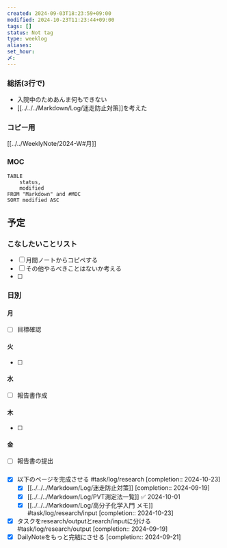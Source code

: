 ```yaml
---
created: 2024-09-03T18:23:59+09:00
modified: 2024-10-23T11:23:44+09:00
tags: []
status: Not tag
type: weeklog
aliases: 
set_hour: 
〆: 
---
```

### 総括(3行で)
- 入院中のためあんま何もできない
- [[../../../Markdown/Log/迷走防止対策]]を考えた

### コピー用
[[../../WeeklyNote/2024-W#月]]
### MOC
```dataview
TABLE
	status,
	modified
FROM "Markdown" and #MOC
SORT modified ASC
```


## 予定
### こなしたいことリスト
- [ ] 月間ノートからコピペする
- [ ] その他やるべきことはないか考える
- [ ] 
### 日別
#### 月
- [ ] 目標確認
#### 火
- [ ] 
#### 水
- [ ] 報告書作成
#### 木
- [ ] 
#### 金
- [ ] 報告書の提出

### 
- [x] 以下のページを完成させる #task/log/research  [completion:: 2024-10-23]
	- [x] [[../../../Markdown/Log/迷走防止対策]]  [completion:: 2024-09-19]
	- [x] [[../../../Markdown/Log/PVT測定法一覧]] ✅ 2024-10-01
	- [x] [[../../../Markdown/Log/高分子化学入門 メモ]] #task/log/research/input  [completion:: 2024-10-23]
- [x] タスクをresearch/outputとrearch/inputに分ける #task/log/research/output  [completion:: 2024-09-19]
- [x] DailyNoteをもっと完結にさせる  [completion:: 2024-09-21]